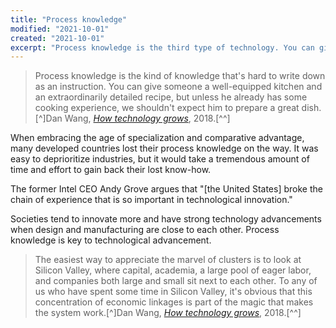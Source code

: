 ```yaml
---
title: "Process knowledge"
modified: "2021-10-01"
created: "2021-10-01"
excerpt: "Process knowledge is the third type of technology. You can give someone the best equipment and instructions, but nothing can replace the know-how and experience."
---
```


> Process knowledge is the kind of knowledge that's hard to write down as an instruction. You can give someone a well-equipped kitchen and an extraordinarily detailed recipe, but unless he already has some cooking experience, we shouldn't expect him to prepare a great dish.[^]Dan Wang, _[How technology grows](https://danwang.co/how-technology-grows/)_, 2018.[^^]

When embracing the age of specialization and comparative advantage, many developed countries lost their process knowledge on the way. It was easy to deprioritize industries, but it would take a tremendous amount of time and effort to gain back their lost know-how.

The former Intel CEO Andy Grove argues that "[the United States] broke the chain of experience that is so important in technological innovation."

Societies tend to innovate more and have strong technology advancements when design and manufacturing are close to each other. Process knowledge is key to technological advancement.

> The easiest way to appreciate the marvel of clusters is to look at Silicon Valley, where capital, academia, a large pool of eager labor, and companies both large and small sit next to each other. To any of us who have spent some time in Silicon Valley, it's obvious that this concentration of economic linkages is part of the magic that makes the system work.[^]Dan Wang, _[How technology grows](https://danwang.co/how-technology-grows/)_, 2018.[^^]
